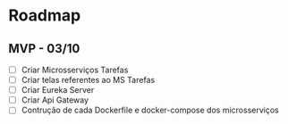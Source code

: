 # Roadmap

## MVP - 03/10
- [ ] Criar Microsserviços Tarefas
- [ ] Criar telas referentes ao MS Tarefas
- [ ] Criar Eureka Server
- [ ] Criar Api Gateway
- [ ] Contrução de cada Dockerfile e docker-compose dos microsserviços